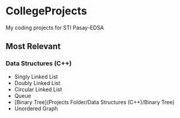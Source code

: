 # CollegeProjects
My coding projects for STI Pasay-EDSA


## Most Relevant

### Data Structures (C++)
- Singly Linked List
- Doubly Linked List
- Circular Linked List
- Queue
- [Binary Tree](Projects Folder/Data Structures (C++)/Binary Tree)
- Unordered Graph
